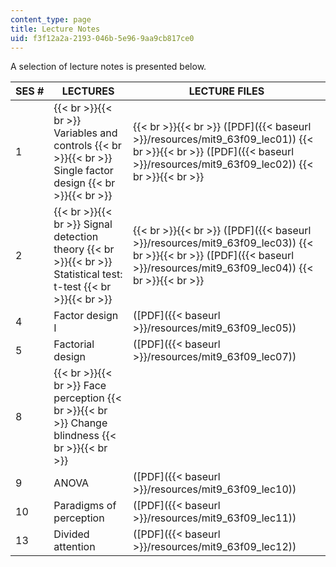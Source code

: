 ```yaml
---
content_type: page
title: Lecture Notes
uid: f3f12a2a-2193-046b-5e96-9aa9cb817ce0
---
```


A selection of lecture notes is presented below.

| SES # | LECTURES | LECTURE FILES |
| --- | --- | --- |
| 1 |  {{< br >}}{{< br >}} Variables and controls {{< br >}}{{< br >}} Single factor design {{< br >}}{{< br >}}  |  {{< br >}}{{< br >}} ([PDF]({{< baseurl >}}/resources/mit9_63f09_lec01)) {{< br >}}{{< br >}} ([PDF]({{< baseurl >}}/resources/mit9_63f09_lec02)) {{< br >}}{{< br >}}  |
| 2 |  {{< br >}}{{< br >}} Signal detection theory {{< br >}}{{< br >}} Statistical test: t-test {{< br >}}{{< br >}}  |  {{< br >}}{{< br >}} ([PDF]({{< baseurl >}}/resources/mit9_63f09_lec03)) {{< br >}}{{< br >}} ([PDF]({{< baseurl >}}/resources/mit9_63f09_lec04)) {{< br >}}{{< br >}}  |
| 4 | Factor design I | ([PDF]({{< baseurl >}}/resources/mit9_63f09_lec05)) |
| 5 | Factorial design | ([PDF]({{< baseurl >}}/resources/mit9_63f09_lec07)) |
| 8 |  {{< br >}}{{< br >}} Face perception {{< br >}}{{< br >}} Change blindness {{< br >}}{{< br >}}  | &nbsp; |
| 9 | ANOVA | ([PDF]({{< baseurl >}}/resources/mit9_63f09_lec10)) |
| 10 | Paradigms of perception | ([PDF]({{< baseurl >}}/resources/mit9_63f09_lec11)) |
| 13 | Divided attention | ([PDF]({{< baseurl >}}/resources/mit9_63f09_lec12))